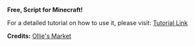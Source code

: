 **Free, Script for Minecraft!**

For a detailed tutorial on how to use it, please visit: [Tutorial Link](https://t.me/olliesmarket/400)

**Credits:** [Ollie's Market](https://t.me/olliesmarket)
